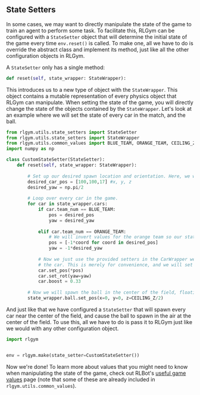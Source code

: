 ## State Setters

In some cases, we may want to directly manipulate the state of the game to train an agent to perform some task. To facilitate this, RLGym can be configured with a `StateSetter` object that will determine the initial state of the game every time `env.reset()` is called. To make one, all we have to do is override the abstract class and implement its method, just like all the other configuration objects in RLGym.

A `StateSetter` only has a single method:
```python
def reset(self, state_wrapper: StateWrapper):
```
This introduces us to a new type of object with the `StateWrapper`. This object contains a mutable representation of every physics object that RLGym can manipulate. When setting the state of the game, you will directly change the state of the objects contained by the `StateWrapper`. Let's look at an example where we will set the state of every car in the match, and the ball.

```python
from rlgym.utils.state_setters import StateSetter
from rlgym.utils.state_setters import StateWrapper
from rlgym.utils.common_values import BLUE_TEAM, ORANGE_TEAM, CEILING_Z
import numpy as np

class CustomStateSetter(StateSetter):
    def reset(self, state_wrapper: StateWrapper):
    
        # Set up our desired spawn location and orientation. Here, we will only change the yaw, leaving the remaining orientation values unchanged.
        desired_car_pos = [100,100,17] #x, y, z
        desired_yaw = np.pi/2
        
        # Loop over every car in the game.
        for car in state_wrapper.cars:
            if car.team_num == BLUE_TEAM:
                pos = desired_pos
                yaw = desired_yaw
                
            elif car.team_num == ORANGE_TEAM:
                # We will invert values for the orange team so our state setter treats both teams in the same way.
                pos = [-1*coord for coord in desired_pos]
                yaw = -1*desired_yaw
                
            # Now we just use the provided setters in the CarWrapper we are manipulating to set its state. Note that here we are unpacking the pos array to set the position of 
            # the car. This is merely for convenience, and we will set the x,y,z coordinates directly when we set the state of the ball in a moment.
            car.set_pos(*pos)
            car.set_rot(yaw=yaw)
            car.boost = 0.33
            
        # Now we will spawn the ball in the center of the field, floating in the air.
        state_wrapper.ball.set_pos(x=0, y=0, z=CEILING_Z/2)
```

And just like that we have configured a `StateSetter` that will spawn every car near the center of the field, and cause the ball to spawn in the air at the center of the field. To use this, all we have to do is pass it to RLGym just like we would with any other configuration object.

```python
import rlgym


env = rlgym.make(state_setter=CustomStateSetter())
```

Now we're done! To learn more about values that you might need to know when manipulating the state of the game, check out RLBot's [useful game values](https://github.com/RLBot/RLBot/wiki/Useful-Game-Values) page (note that some of these are already included in `rlgym.utils.common_values`).

